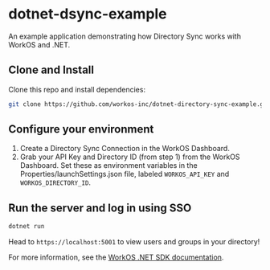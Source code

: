 ﻿# dotnet-dsync-example

An example application demonstrating how Directory Sync works with WorkOS and .NET.

## Clone and Install

Clone this repo and install dependencies:

```sh
git clone https://github.com/workos-inc/dotnet-directory-sync-example.git && cd dotnet-directory-sync-example && dotnet build
```

## Configure your environment

1. Create a Directory Sync Connection in the WorkOS Dashboard.
2. Grab your API Key and Directory ID (from step 1) from the WorkOS Dashboard.
Set these as environment variables in the Properties/launchSettings.json file,
labeled `WORKOS_API_KEY` and `WORKOS_DIRECTORY_ID`.

## Run the server and log in using SSO

```sh
dotnet run
```

Head to `https://localhost:5001` to view users and groups in your directory!

For more information, see the [WorkOS .NET SDK documentation](https://workos.com/docs/reference/client-libraries).
